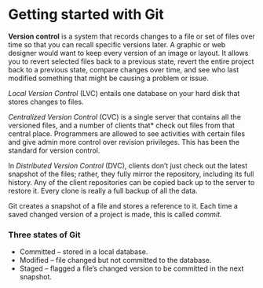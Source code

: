 # Getting started with Git

**Version control** is a system that records changes to a file or set of files over time so that you can recall specific versions later. A graphic or web designer would want to keep every version of an image or layout. It allows you to revert selected files back to a previous state, revert the entire project back to a previous state, compare changes over time, and see who last modified something that might be causing a problem or issue.

*Local Version Control* (LVC) entails one database on your hard disk that stores changes to files.

*Centralized Version Control* (CVC) is a single server that contains all the versioned files, and a number of clients that* check out files from that central place. Programmers are allowed to see activities with certain files and give admin more control over revision privileges. This has been the standard for version control.

In *Distributed Version Control* (DVC), clients don’t just check out the latest snapshot of the files; rather, they fully mirror the repository, including its full history. Any of the client repositories can be copied back up to the server to restore it. Every clone is really a full backup of all the data.

Git creates a snapshot of a file and stores a reference to it. Each time a saved changed version of a project is made, this is called *commit.* 

### Three states of Git
+ Committed – stored in a local database.
+ Modified – file changed but not committed to the database.	
+ Staged – flagged a file’s changed version to be committed in the next snapshot.


